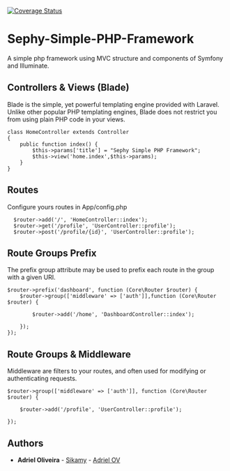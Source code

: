 [![Coverage Status](https://coveralls.io/repos/github/sikamy/sephy-framework/badge.svg?branch=master)](https://coveralls.io/github/sikamy/sephy-framework?branch=master)

# Sephy-Simple-PHP-Framework
A simple php framework using MVC structure and components of Symfony and Illuminate.

## Controllers & Views (Blade)
Blade is the simple, yet powerful templating engine provided with Laravel. Unlike other popular PHP templating engines, Blade does not restrict you from using plain PHP code in your views.
```
class HomeController extends Controller
{
	public function index() {
		$this->params['title'] = "Sephy Simple PHP Framework";
		$this->view('home.index',$this->params);
	}
}
```


## Routes
  Configure yours routes in App/config.php
```
  $router->add('/', 'HomeController::index');
  $router->get('/profile', 'UserController::profile');
  $router->post('/profile/{id}', 'UserController::profile');
```
## Route Groups Prefix
The prefix group attribute may be used to prefix each route in the group with a given URI. 
```
$router->prefix('dashboard', function (Core\Router $router) {
    $router->group(['middleware' => ['auth']],function (Core\Router $router) {
    
        $router->add('/home', 'DashboardController::index');
        
    });
});
```
## Route Groups & Middleware
Middleware are filters to your routes, and often used for modifying or authenticating requests.
```
$router->group(['middleware' => ['auth']], function (Core\Router $router) {

    $router->add('/profile', 'UserController::profile');
    
});
```

## Authors

* **Adriel Oliveira** - [Sikamy](https://github.com/sikamy) - [Adriel OV](http://adrielov.com.br)
